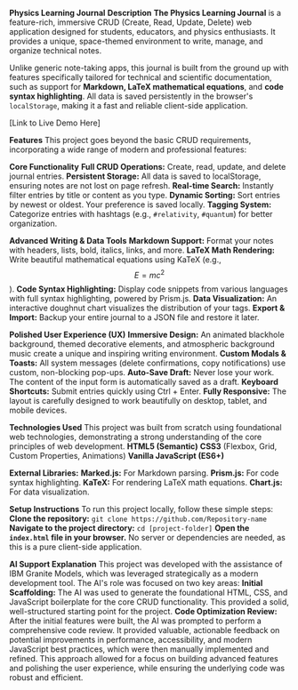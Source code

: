 **Physics Learning Journal**
**Description**
**The Physics Learning Journal** is a feature-rich, immersive CRUD (Create, Read, Update, Delete) web application designed for students, educators, and physics enthusiasts. It provides a unique, space-themed environment to write, manage, and organize technical notes.

Unlike generic note-taking apps, this journal is built from the ground up with features specifically tailored for technical and scientific documentation, such as support for **Markdown, LaTeX mathematical equations**, and **code syntax highlighting**. All data is saved persistently in the browser's ```localStorage```, making it a fast and reliable client-side application.

[Link to Live Demo Here]

**Features**
This project goes beyond the basic CRUD requirements, incorporating a wide range of modern and professional features:

**Core Functionality**
**Full CRUD Operations:** Create, read, update, and delete journal entries.
**Persistent Storage:** All data is saved to localStorage, ensuring notes are not lost on page refresh.
**Real-time Search:** Instantly filter entries by title or content as you type.
**Dynamic Sorting:** Sort entries by newest or oldest. Your preference is saved locally.
**Tagging System:** Categorize entries with hashtags (e.g., ```#relativity```, ```#quantum```) for better organization.

**Advanced Writing & Data Tools**
**Markdown Support:** Format your notes with headers, lists, bold, italics, links, and more.
**LaTeX Math Rendering:** Write beautiful mathematical equations using KaTeX (e.g., 
$$E=mc^2$$
).
**Code Syntax Highlighting:** Display code snippets from various languages with full syntax highlighting, powered by Prism.js.
**Data Visualization:** An interactive doughnut chart visualizes the distribution of your tags.
**Export & Import:** Backup your entire journal to a JSON file and restore it later.

**Polished User Experience (UX)**
**Immersive Design:** An animated blackhole background, themed decorative elements, and atmospheric background music create a unique and inspiring writing environment.
**Custom Modals & Toasts:** All system messages (delete confirmations, copy notifications) use custom, non-blocking pop-ups.
**Auto-Save Draft:** Never lose your work. The content of the input form is automatically saved as a draft.
**Keyboard Shortcuts:** Submit entries quickly using Ctrl + Enter.
**Fully Responsive:** The layout is carefully designed to work beautifully on desktop, tablet, and mobile devices.

**Technologies Used**
This project was built from scratch using foundational web technologies, demonstrating a strong understanding of the core principles of web development.
**HTML5 (Semantic)**
**CSS3** (Flexbox, Grid, Custom Properties, Animations)
**Vanilla JavaScript (ES6+)**

**External Libraries:**
**Marked.js:** For Markdown parsing.
**Prism.js:** For code syntax highlighting.
**KaTeX:** For rendering LaTeX math equations.
**Chart.js:** For data visualization.

**Setup Instructions**
To run this project locally, follow these simple steps:
**Clone the repository:**
```git clone https://github.com/Repository-name```
**Navigate to the project directory:**
```cd [project-folder]```
**Open the ```index.html``` file in your browser.**
No server or dependencies are needed, as this is a pure client-side application.

**AI Support Explanation**
This project was developed with the assistance of IBM Granite Models, which was leveraged strategically as a modern development tool. The AI's role was focused on two key areas:
**Initial Scaffolding:** The AI was used to generate the foundational HTML, CSS, and JavaScript boilerplate for the core CRUD functionality. This provided a solid, well-structured starting point for the project.
**Code Optimization Review:** After the initial features were built, the AI was prompted to perform a comprehensive code review. It provided valuable, actionable feedback on potential improvements in performance, accessibility, and modern JavaScript best practices, which were then manually implemented and refined.
This approach allowed for a focus on building advanced features and polishing the user experience, while ensuring the underlying code was robust and efficient.
